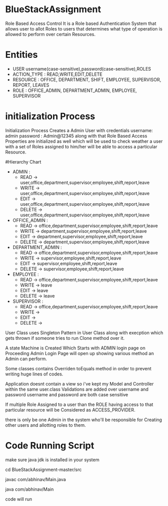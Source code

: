 # BlueStackAssignment
Role Based Access Control
It is a Role based Authentication System that allows user to allot Roles to users that determines what type of operation is allowed to perform over certain Resources.

# Entities 
* USER username(case-sensitive),password(case-sensitive),ROLES
* ACTION_TYPE : READ,WRITE,EDIT,DELETE
* RESOURCE : OFFICE, DEPARTMENT, SHIFT, EMPLOYEE, SUPERVISOR, REPORT, LEAVES
* ROLE : OFFICE_ADMIN, DEPARTMENT_ADMIN, EMPLOYEE, SUPERVISOR

# initialization Process
Initialization Process Creates a Admin User with credentials
username: admin
password : Admin@12345
along with that Role Based Access Properties are initialized as well which will be used to check weather a user with a set of Roles assigned to him/her will be able to access a particular Resource.

#Hierarchy Chart
* ADMIN :
    * READ -> user,office,department,supervisor,employee,shift,report,leave
    * WRITE -> user,office,department,supervisor,employee,shift,report,leave
    * EDIT -> user,office,department,supervisor,employee,shift,report,leave
    * DELETE -> user,office,department,supervisor,employee,shift,report,leave
* OFFICE_ADMIN :
    * READ -> office,department,supervisor,employee,shift,report,leave
    * WRITE -> department,supervisor,employee,shift,report,leave
    * EDIT -> department,supervisor,employee,shift,report,leave
    * DELETE -> department,supervisor,employee,shift,report,leave
* DEPARTMENT_ADMIN :
    * READ -> office,department,supervisor,employee,shift,report,leave
    * WRITE -> supervisor,employee,shift,report,leave
    * EDIT -> supervisor,employee,shift,report,leave
    * DELETE -> supervisor,employee,shift,report,leave
* EMPLOYEE :
    * READ -> office,department,supervisor,employee,shift,report,leave
    * WRITE -> leave
    * EDIT -> leave
    * DELETE -> leave
* SUPERVISOR :
    * READ -> office,department,supervisor,employee,shift,report,leave
    * WRITE -> 
    * EDIT -> 
    * DELETE -> 

User Class uses Singleton Pattern in User Class along with execption which gets thrown if someone tries to run Clone method over it.

A state Machine is Created Which Starts with ADMIN login page
on Proceeding Admin Login Page will open up showing various method an Admin can perform.

Some classes contains Overriden toEquals method in order to prevent writing huge lines of codes.

Application doesnt contain a view so i've kept my Model and Controller within the same user.class
Validations are added over username and password
username and password are both case sensitive

If multiple Role Assigned to a user than the ROLE having access to that particular resource will be Considered as ACCESS_PROVIDER.

there is only be one Admin in the system who'll be responsible for Creating other users and allotting roles to them.



# Code Running Script
make sure java jdk is installed in your system

cd BlueStackAssignment-master/src

javac com/abhinav/Main.java

java com/abhinav/Main  

code will run


